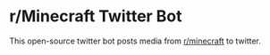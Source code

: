 # r/Minecraft Twitter Bot
This open-source twitter bot posts media from [r/minecraft](https://reddit.com/r/minecraft) to twitter.